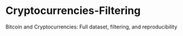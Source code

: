 # Cryptocurrencies-Filtering
Bitcoin and Cryptocurrencies: Full dataset, filtering, and reproducibility
